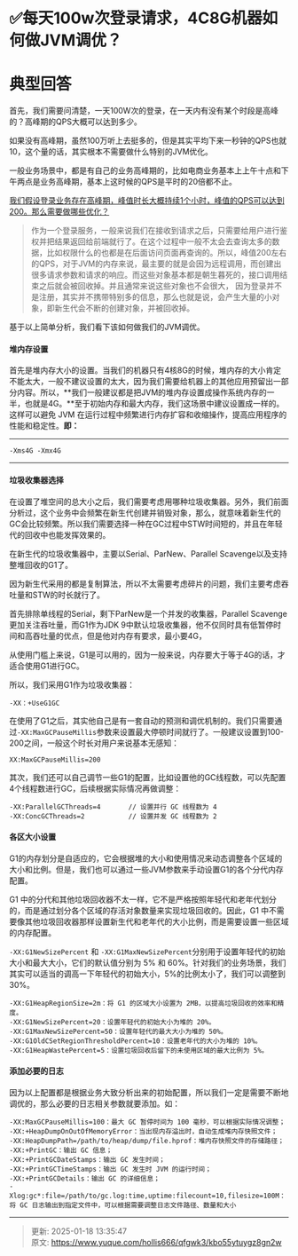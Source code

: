 # ✅每天100w次登录请求，4C8G机器如何做JVM调优？

# 典型回答


首先，我们需要问清楚，一天100W次的登录，在一天内有没有某个时段是高峰的？高峰期的QPS大概可以达到多少。



如果没有高峰期，虽然100万听上去挺多的，但是其实平均下来一秒钟的QPS也就10，这个量的话，其实根本不需要做什么特别的JVM优化。



一般业务场景中，都是有自己的业务高峰期的，比如电商业务基本上上午十点和下午两点是业务高峰期，基本上这时候的QPS是平时的20倍都不止。



<u>我们假设登录业务存在高峰期，峰值时长大概持续1个小时，峰值的QPS可以达到200。那么需要做哪些优化？</u>

<u></u>

> 作为一个登录服务，一般来说我们在接收到请求之后，只需要给用户进行鉴权并把结果返回给前端就行了。在这个过程中一般不太会去查询太多的数据，比如权限什么的也都是在后面访问页面再查询的。所以，峰值200左右的QPS，对于JVM的内存来说，最主要的就是会因为远程调用，而创建出很多请求参数和请求的响应。而这些对象基本都是朝生暮死的，接口调用结束之后就会被回收掉。并且通常来说这些对象也不会很大， 因为登录并不是注册，其实并不携带特别多的信息，那么也就是说，会产生大量的小对象，即新生代会不断的创建对象，并被回收掉。
>



基于以上简单分析，我们看下该如何做我们的JVM调优。

#### 堆内存设置


首先是堆内存大小的设置。当我们的机器只有4核8G的时候，堆内存的大小肯定不能太大，一般不建议设置的太大，因为我们需要给机器上的其他应用预留出一部分内容。所以，**我们一般建议都是把JVM的堆内存设置成操作系统内存的一半，也就是4G。**至于初始内存和最大内存，我们这场景中建议设置成一样的。这样可以避免 JVM 在运行过程中频繁进行内存扩容和收缩操作，提高应用程序的性能和稳定性。**即：**

****

```plain
-Xms4G -Xmx4G
```

****

#### 垃圾收集器选择


在设置了堆空间的总大小之后，我们需要考虑用哪种垃圾收集器。另外，我们前面分析过，这个业务中会频繁在新生代创建并销毁对象，那么，就意味着新生代的GC会比较频繁。所以我们需要选择一种在GC过程中STW时间短的，并且在年轻代的回收中也能发挥效果的。



在新生代的垃圾收集器中，主要以Serial、ParNew、Parallel Scavenge以及支持整堆回收的G1了。



因为新生代采用的都是复制算法，所以不太需要考虑碎片的问题，我们主要考虑吞吐量和STW的时长就行了。



首先排除单线程的Serial，剩下ParNew是一个并发的收集器，Parallel Scavenge更加关注吞吐量，而G1作为JDK 9中默认垃圾收集器，他不仅同时具有低暂停时间和高吞吐量的优点，但是他对内存有要求，最小要4G，



从使用门槛上来说，G1是可以用的，因为一般来说，内存要大于等于4G的话，才适合使用G1进行GC。



所以，我们采用G1作为垃圾收集器：



```plain
-XX：+UseG1GC
```





在使用了G1之后，其实他自己是有一套自动的预测和调优机制的。我们只需要通过`-XX:MaxGCPauseMillis`参数来设置最大停顿时间就行了。一般建议设置到100-200之间，一般这个时长对用户来说基本无感知：



```plain
XX:MaxGCPauseMillis=200
```



其次，我们还可以自己调节一些G1的配置，比如设置他的GC线程数，可以先配置4个线程数进行GC，后续根据实际情况再做调整：



```plain
-XX:ParallelGCThreads=4       // 设置并行 GC 线程数为 4
-XX:ConcGCThreads=2           // 设置并发 GC 线程数为 2
```





#### 各区大小设置


G1的内存划分是自适应的，它会根据堆的大小和使用情况来动态调整各个区域的大小和比例。但是，我们也可以通过一些JVM参数来手动设置G1的各个分代内存配置。



G1 中的分代和其他垃圾回收器不太一样，它不是严格按照年轻代和老年代划分的，而是通过划分各个区域的存活对象数量来实现垃圾回收的。因此，G1 中不需要像其他垃圾回收器那样设置新生代和老年代的大小比例，而是需要设置一些区域的内存配置。



`-XX:G1NewSizePercent` 和 `-XX:G1MaxNewSizePercent`分别用于设置年轻代的初始大小和最大大小，它们的默认值分别为 5% 和 60%。针对我们的业务场景，我们其实可以适当的调高一下年轻代的初始大小，5%的比例太小了，我们可以调整到30%。



```plain
-XX:G1HeapRegionSize=2m：将 G1 的区域大小设置为 2MB，以提高垃圾回收的效率和精度。
-XX:G1NewSizePercent=20：设置年轻代的初始大小为堆的 20%。
-XX:G1MaxNewSizePercent=50：设置年轻代的最大大小为堆的 50%。
-XX:G1OldCSetRegionThresholdPercent=10：设置老年代的大小为堆的 10%。
-XX:G1HeapWastePercent=5：设置垃圾回收后留下的未使用区域的最大比例为 5%。
```

#### 
#### 添加必要的日志


因为以上配置都是根据业务大致分析出来的初始配置，所以我们一定是需要不断地调优的，那么必要的日志相关参数就要添加。如：



```plain
-XX:MaxGCPauseMillis=100：最大 GC 暂停时间为 100 毫秒，可以根据实际情况调整；
-XX:+HeapDumpOnOutOfMemoryError：当出现内存溢出时，自动生成堆内存快照文件；
-XX:HeapDumpPath=/path/to/heap/dump/file.hprof：堆内存快照文件的存储路径；
-XX:+PrintGC：输出 GC 信息；
-XX:+PrintGCDateStamps：输出 GC 发生时间；
-XX:+PrintGCTimeStamps：输出 GC 发生时 JVM 的运行时间；
-XX:+PrintGCDetails：输出 GC 的详细信息；
-Xlog:gc*:file=/path/to/gc.log:time,uptime:filecount=10,filesize=100M：将 GC 日志输出到指定文件中，可以根据需要调整日志文件路径、数量和大小
```







****











> 更新: 2025-01-18 13:35:47  
> 原文: <https://www.yuque.com/hollis666/qfgwk3/kbo55ytuygz8gn2w>